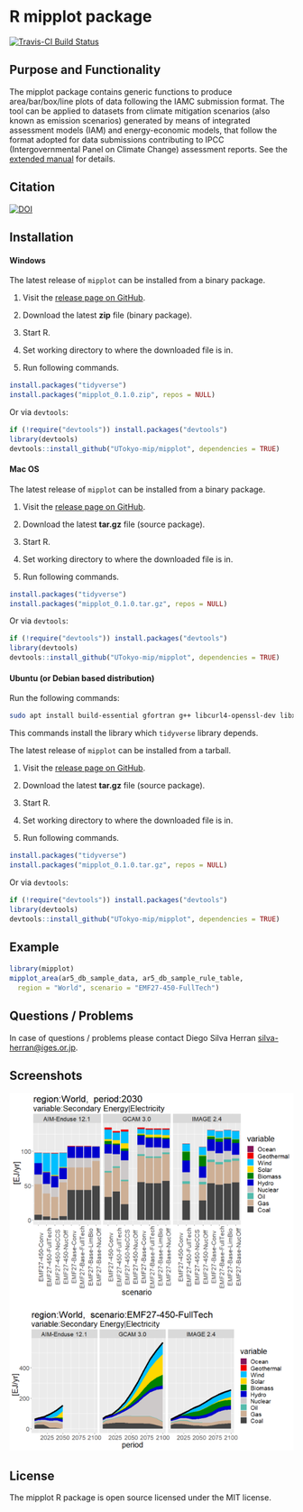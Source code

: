 # R mipplot package

[![Travis-CI Build Status](https://travis-ci.org/UTokyo-mip/mipplot.svg?branch=master)](https://travis-ci.org/UTokyo-mip/mipplot)

## Purpose and Functionality

The mipplot package contains generic functions to produce area/bar/box/line plots of data following the IAMC submission format.
The tool can be applied to datasets from climate mitigation scenarios (also known as emission scenarios) generated by means of integrated assessment models (IAM) and energy-economic models, that follow the format adopted for data submissions contributing to IPCC (Intergovernmental Panel on Climate Change) assessment reports.
See the [extended manual](https://github.com/UTokyo-mip/mipplot/tree/master/mipplot-Manual-v1.md) for details. 


## Citation

[![DOI](https://zenodo.org/badge/DOI/10.5281/zenodo.2406482.svg)](https://doi.org/10.5281/zenodo.2406482)


## Installation

#### Windows

The latest release of `mipplot` can be installed from a binary package.

1. Visit the [release page on GitHub](https://github.com/UTokyo-mip/mipplot/tree/master/release).

2. Download the latest **zip** file (binary package).

3. Start R.

4. Set working directory to where the downloaded file is in.

5. Run following commands.
```r
install.packages("tidyverse")
install.packages("mipplot_0.1.0.zip", repos = NULL)
```

Or via `devtools`:

```r
if (!require("devtools")) install.packages("devtools")
library(devtools)
devtools::install_github("UTokyo-mip/mipplot", dependencies = TRUE)
```

#### Mac OS

The latest release of `mipplot` can be installed from a binary package.

1. Visit the [release page on GitHub](https://github.com/UTokyo-mip/mipplot/tree/master/release).

2. Download the latest **tar.gz** file (source package).

3. Start R.

4. Set working directory to where the downloaded file is in.

5. Run following commands.
```r
install.packages("tidyverse")
install.packages("mipplot_0.1.0.tar.gz", repos = NULL)
```

Or via `devtools`:

```r
if (!require("devtools")) install.packages("devtools")
library(devtools)
devtools::install_github("UTokyo-mip/mipplot", dependencies = TRUE)
```

#### Ubuntu (or Debian based distribution)

Run the following commands:

```bash
sudo apt install build-essential gfortran g++ libcurl4-openssl-dev libxml2-dev libssl-dev
```
  This commands install the library which `tidyverse` library depends.

The latest release of `mipplot` can be installed from a tarball.

1. Visit the [release page on GitHub](https://github.com/UTokyo-mip/mipplot/tree/master/release).

2. Download the latest **tar.gz** file (source package).

3. Start R.

4. Set working directory to where the downloaded file is in.

5. Run following commands.
```r
install.packages("tidyverse")
install.packages("mipplot_0.1.0.tar.gz", repos = NULL)
```

Or via `devtools`:

```r
if (!require("devtools")) install.packages("devtools")
library(devtools)
devtools::install_github("UTokyo-mip/mipplot", dependencies = TRUE)
```

## Example

```r
library(mipplot)
mipplot_area(ar5_db_sample_data, ar5_db_sample_rule_table,
  region = "World", scenario = "EMF27-450-FullTech")
```

## Questions / Problems

In case of questions / problems please contact Diego Silva Herran <silva-herran@iges.or.jp>.

## Screenshots

<img src="/images/top_screenshot.png?raw=true" alt="screenshot" />

## License

The mipplot R package is open source licensed under the MIT license.

